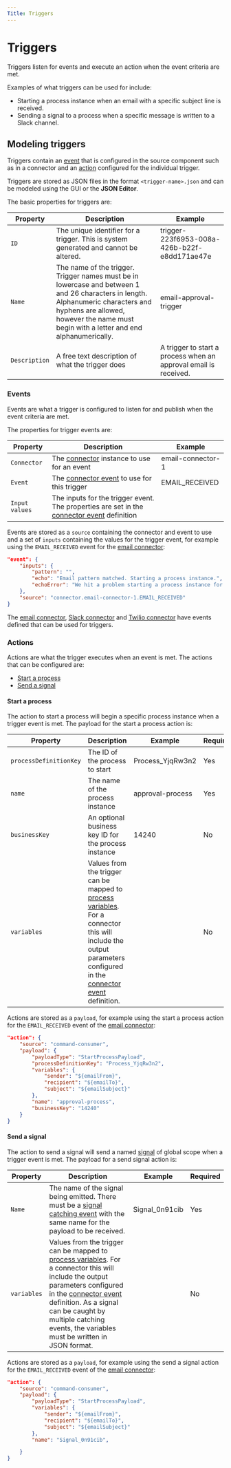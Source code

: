 ```yaml
---
Title: Triggers
---
```


# Triggers
Triggers listen for events and execute an action when the event criteria are met. 

Examples of what triggers can be used for include: 

* Starting a process instance when an email with a specific subject line is received.
* Sending a signal to a process when a specific message is written to a Slack channel. 

## Modeling triggers
Triggers contain an [event](#events) that is configured in the source component such as in a connector and an [action](#actions) configured for the individual trigger. 

Triggers are stored as JSON files in the format `<trigger-name>.json` and can be modeled using the GUI or the **JSON Editor**.

The basic properties for triggers are: 

| Property | Description | Example | 
| -------- | ----------- | ------- | 
| `ID` | 	The unique identifier for a trigger. This is system generated and cannot be altered. | trigger-223f6953-008a-426b-b22f-e8dd171ae47e | 
| `Name` | The name of the trigger. Trigger names must be in lowercase and between 1 and 26 characters in length. Alphanumeric characters and hyphens are allowed, however the name must begin with a letter and end alphanumerically. | email-approval-trigger |
| `Description` | A free text description of what the trigger does | A trigger to start a process when an approval email is received. | 

### Events
Events are what a trigger is configured to listen for and publish when the event criteria are met. 

The properties for trigger events are: 

| Property | Description | Example | 
| -------- | ----------- | ------- | 
| `Connector` | The [connector](../modeling/connectors/README.md) instance to use for an event | email-connector-1 | 
| `Event` | The [connector event](../modeling/connectors/README.md#events) to use for this trigger | EMAIL_RECEIVED | 
| `Input values` | The inputs for the trigger event. The properties are set in the [connector event](../modeling/connectors/README.md#events) definition | | 

Events are stored as a `source` containing the connector and event to use and a set of `inputs` containing the values for the trigger event, for example using the `EMAIL_RECEIVED` event for the [email connector](../modeling/connectors/ootb/email.md):

```json
"event": {
	"inputs": {
		"pattern": "",
		"echo": "Email pattern matched. Starting a process instance.",
		"echoError": "We hit a problem starting a process instance for that message. "
	},
	"source": "connector.email-connector-1.EMAIL_RECEIVED"
}
```

The [email connector](../modeling/connectors/ootb/email.md), [Slack connector](../modeling/connectors/ootb/slack.md) and [Twilio connector](../modeling/connectors/ootb/twilio.md) have events defined that can be used for triggers.

### Actions
Actions are what the trigger executes when an event is met. The actions that can be configured are:

* [Start a process](#start-a-process)
* [Send a signal](#send-a-signal)

#### Start a process
The action to start a process will begin a specific process instance when a trigger event is met. The payload for the start a process action is:

| Property | Description | Example | Required | 
| -------- | ----------- | ------- | -------- |
| `processDefinitionKey` | The ID of the process to start | Process_YjqRw3n2 | Yes |
| `name` | The name of the process instance | approval-process | Yes | 
| `businessKey` | An optional business key ID for the process instance | 14240 | No | 
| `variables` | Values from the trigger can be mapped to [process variables](../modeling/processes/variables.md). For a connector this will include the output parameters configured in the [connector event](../modeling/connectors/README.md#events) definition. | | No | 

Actions are stored as a `payload`, for example using the start a process action for the `EMAIL_RECEIVED` event of the [email connector](../modeling/connectors/ootb/email.md):

```json
"action": {
	"source": "command-consumer",
	"payload": {
		"payloadType": "StartProcessPayload",
		"processDefinitionKey": "Process_YjqRw3n2",
		"variables": {
			"sender": "${emailFrom}",
			"recipient": "${emailTo}",
			"subject": "${emailSubject}"
		},
		"name": "approval-process",
		"businessKey": "14240"
	}
}
```

#### Send a signal
The action to send a signal will send a named [signal](../modeling/processes/bpmn/signal.md) of global scope when a trigger event is met. The payload for a send signal action is: 

| Property | Description | Example | Required | 
| -------- | ----------- | ------- | -------- |
| `Name` | The name of the signal being emitted. There must be a [signal catching event](../modeling/processes/bpmn/signal.md) with the same name for the payload to be received. | Signal_0n91cib | Yes | 
| `variables` | Values from the trigger can be mapped to [process variables](../modeling/processes/variables.md). For a connector this will include the output parameters configured in the [connector event](../modeling/connectors/README.md#events) definition. As a signal can be caught by multiple catching events, the variables must be written in JSON format. | | No | 

Actions are stored as a `payload`, for example using the send a signal action for the `EMAIL_RECEIVED` event of the [email connector](../modeling/connectors/ootb/email.md):

```json
"action": {
	"source": "command-consumer",
	"payload": {
		"payloadType": "StartProcessPayload",
		"variables": {
			"sender": "${emailFrom}",
			"recipient": "${emailTo}",
			"subject": "${emailSubject}"
		},
		"name": "Signal_0n91cib",

	}
}
```